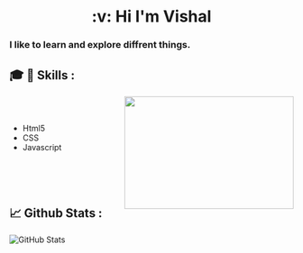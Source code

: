 <h1 align="center">:v: Hi I'm Vishal</h1>
<h3>I like to learn and explore diffrent things. </h3>

## :mortar_board: :dart: Skills : 
<img width="300px" height="200px" align="right" src="https://i.pinimg.com/736x/c2/3c/bc/c23cbccc8a6938cb8cd0d636a09c08ca.jpg">
<br><br>
<ul>
  <li>Html5</li>
  <li>CSS</li>
  <li>Javascript</li>
</ul
<br><br><br><br>




## :chart_with_upwards_trend: Github Stats :
<img src="https://github-readme-stats.vercel.app/api?username=Kachavi&amp;show_icons=true" alt="GitHub Stats">

